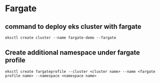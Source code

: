 # Fargate
## command to deploy eks cluster with fargate
```
eksctl create cluster --name fargate-demo --fargate
```
## Create additional namespace under fargate profile
```
eksctl create fargateprofile --cluster <cluster name> --name <fargate profile name> --namespace <namespace name>